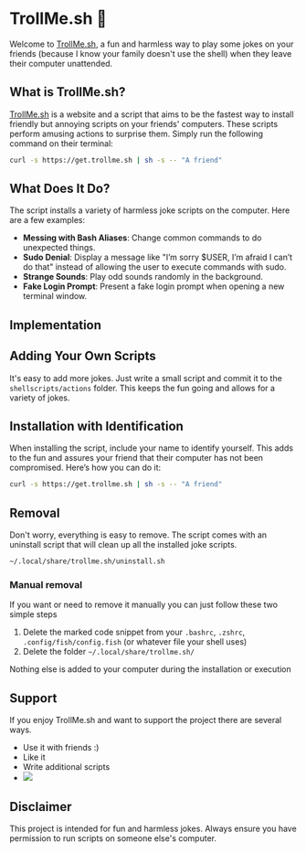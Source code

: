 # TrollMe.sh 🧌

Welcome to [TrollMe.sh](https://trollme.sh), a fun and harmless way to play some jokes on your friends (because I know your family doesn't use the shell) when they leave their computer unattended. 

## What is TrollMe.sh?

[TrollMe.sh](https://trollme.sh) is a website and a script that aims to be the fastest way to install friendly but annoying scripts on your friends' computers. These scripts perform amusing actions to surprise them. Simply run the following command on their terminal:

```sh
curl -s https://get.trollme.sh | sh -s -- "A friend"
```

## What Does It Do?

The script installs a variety of harmless joke scripts on the computer.
Here are a few examples:

- **Messing with Bash Aliases**: Change common commands to do unexpected things.
- **Sudo Denial**: Display a message like "I’m sorry $USER, I’m afraid I can’t do that" instead of allowing the user to execute commands with sudo.
- **Strange Sounds**: Play odd sounds randomly in the background.
- **Fake Login Prompt**: Present a fake login prompt when opening a new terminal window.

## Implementation

## Adding Your Own Scripts

It's easy to add more jokes. Just write a small script and commit it to the `shellscripts/actions` folder. This keeps the fun going and allows for a variety of jokes.

## Installation with Identification

When installing the script, include your name to identify yourself. This adds to the fun and assures your friend that their computer has not been compromised. Here’s how you can do it:

```sh
curl -s https://get.trollme.sh | sh -s -- "A friend"
```

## Removal

Don't worry, everything is easy to remove. The script comes with an uninstall script that will clean up all the installed joke scripts.

```sh
~/.local/share/trollme.sh/uninstall.sh
```

### Manual removal

If you want or need to remove it manually you can just follow these two simple steps

1. Delete the marked code snippet from your `.bashrc`, `.zshrc`, `.config/fish/config.fish` (or whatever file your shell uses)
2. Delete the folder `~/.local/share/trollme.sh/`

Nothing else is added to your computer during the installation or execution

## Support

If you enjoy TrollMe.sh and want to support the project there are several ways.

* Use it with friends :)
* Like it
* Write additional scripts
* <a href="https://www.buymeacoffee.com/bottiger"><img src="https://img.buymeacoffee.com/button-api/?text=Buy me a coffee&emoji=&slug=bottiger&button_colour=FFDD00&font_colour=000000&font_family=Cookie&outline_colour=000000&coffee_colour=ffffff"></a>

## Disclaimer

This project is intended for fun and harmless jokes. Always ensure you have permission to run scripts on someone else's computer.